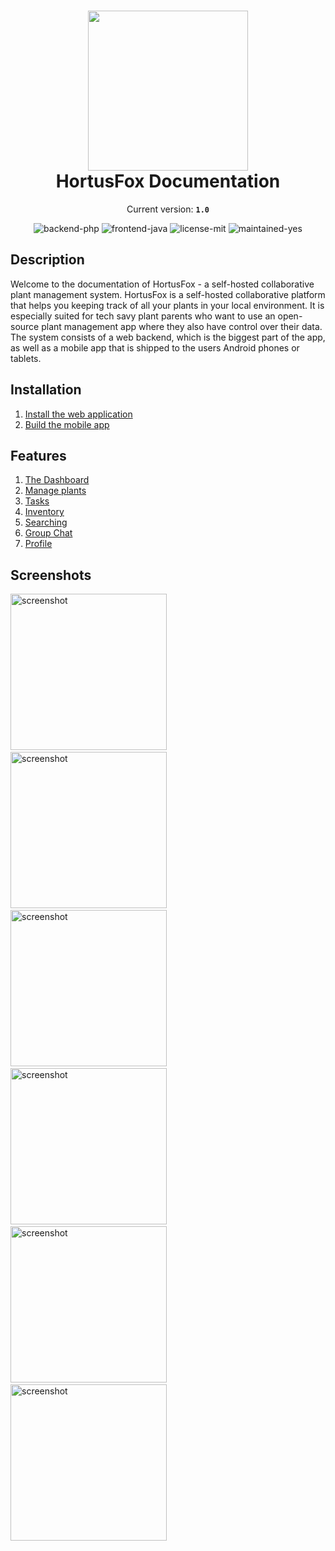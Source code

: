 <h1 align="center">
    <img src="gfx/logo.png" width="256"/><br/>
    HortusFox Documentation
</h1>

<p align="center">
    Current version: <strong><code>1.0</code></strong>
</p>

<p align="center">
    <img src="https://img.shields.io/badge/backend-php-orange" alt="backend-php"/>
    <img src="https://img.shields.io/badge/frontend-java-pink" alt="frontend-java"/>
    <img src="https://img.shields.io/badge/license-MIT-blue" alt="license-mit"/>
    <img src="https://img.shields.io/badge/maintained-yes-green" alt="maintained-yes"/>
</p>

## Description
Welcome to the documentation of HortusFox - a self-hosted collaborative plant management system.
HortusFox is a self-hosted collaborative platform that helps you keeping track of all your plants
in your local environment. It is especially suited for tech savy plant parents who want to use an
open-source plant management app where they also have control over their data. The system consists
of a web backend, which is the biggest part of the app, as well as a mobile app that is shipped
to the users Android phones or tablets.

## Installation
1. <a href="https://github.com/danielbrendel/hortusfox-web">Install the web application</a>
2. <a href="https://github.com/danielbrendel/hortusfox-app-android">Build the mobile app</a>

## Features
1. [The Dashboard](dashboard.md)
2. [Manage plants](plants.md)
3. [Tasks](tasks.md)
4. [Inventory](inventory.md)
5. [Searching](searching.md)
6. [Group Chat](groupchat.md)
7. [Profile](profile.md)

## Screenshots
<img src="gfx/Screenshot_20231023_123009_HortusFox.jpg" alt="screenshot" width="250"/>&nbsp;
<img src="gfx/Screenshot_20231023_123027_HortusFox.jpg" alt="screenshot" width="250"/>&nbsp;
<img src="gfx/Screenshot_20231023_123202_HortusFox.jpg" alt="screenshot" width="250"/>&nbsp;
<img src="gfx/Screenshot_20231023_123229_HortusFox.jpg" alt="screenshot" width="250"/>&nbsp;
<img src="gfx/Screenshot_20231023_123512_HortusFox.jpg" alt="screenshot" width="250"/>&nbsp;
<img src="gfx/Screenshot_20231023_123548_HortusFox.jpg" alt="screenshot" width="250"/>&nbsp;